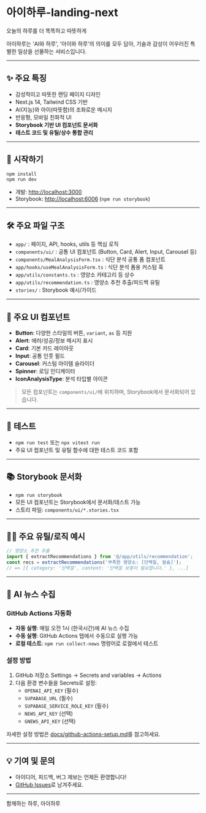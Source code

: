 # 아이하루-landing-next

오늘의 하루를 더 똑똑하고 따뜻하게

아이하루는 'AI와 하루', '아이와 하루'의 의미를 모두 담아, 기술과 감성이 어우러진 특별한 일상을 선물하는 서비스입니다.

---

## ✨ 주요 특징

- 감성적이고 따뜻한 랜딩 페이지 디자인
- Next.js 14, Tailwind CSS 기반
- AI(지능)와 아이(따뜻함)의 조화로운 메시지
- 반응형, 모바일 친화적 UI
- **Storybook 기반 UI 컴포넌트 문서화**
- **테스트 코드 및 유틸/상수 통합 관리**

---

## 🚀 시작하기

```bash
npm install
npm run dev
```

- 개발: [http://localhost:3000](http://localhost:3000)
- Storybook: [http://localhost:6006](http://localhost:6006) (`npm run storybook`)

---

## 🛠️ 주요 파일 구조

- `app/` : 페이지, API, hooks, utils 등 핵심 로직
- `components/ui/` : 공통 UI 컴포넌트 (Button, Card, Alert, Input, Carousel 등)
- `components/MealAnalysisForm.tsx` : 식단 분석 공통 폼 컴포넌트
- `app/hooks/useMealAnalysisForm.ts` : 식단 분석 폼용 커스텀 훅
- `app/utils/constants.ts` : 영양소 카테고리 등 상수
- `app/utils/recommendation.ts` : 영양소 추천 추출/피드백 유틸
- `stories/` : Storybook 예시/가이드

---

## 🧩 주요 UI 컴포넌트

- **Button**: 다양한 스타일의 버튼, `variant`, `as` 등 지원
- **Alert**: 에러/성공/정보 메시지 표시
- **Card**: 기본 카드 레이아웃
- **Input**: 공통 인풋 필드
- **Carousel**: 커스텀 아이템 슬라이더
- **Spinner**: 로딩 인디케이터
- **IconAnalysisType**: 분석 타입별 아이콘

> 모든 컴포넌트는 `components/ui/`에 위치하며, Storybook에서 문서화되어 있습니다.

---

## 🧪 테스트

- `npm run test` 또는 `npx vitest run`  
- 주요 UI 컴포넌트 및 유틸 함수에 대한 테스트 코드 포함

---

## 📚 Storybook 문서화

- `npm run storybook`  
- 모든 UI 컴포넌트는 Storybook에서 문서화/테스트 가능
- 스토리 파일: `components/ui/*.stories.tsx`

---

## 🧑‍💻 주요 유틸/로직 예시

```ts
// 영양소 추천 추출
import { extractRecommendations } from '@/app/utils/recommendation';
const recs = extractRecommendations('부족한 영양소: [단백질, 칼슘]');
// => [{ category: '단백질', content: '단백질 보충이 필요합니다.' }, ...]
```

---

## 📰 AI 뉴스 수집

### GitHub Actions 자동화
- **자동 실행**: 매일 오전 1시 (한국시간)에 AI 뉴스 수집
- **수동 실행**: GitHub Actions 탭에서 수동으로 실행 가능
- **로컬 테스트**: `npm run collect-news` 명령어로 로컬에서 테스트

### 설정 방법
1. GitHub 저장소 Settings → Secrets and variables → Actions
2. 다음 환경 변수들을 Secrets로 설정:
   - `OPENAI_API_KEY` (필수)
   - `SUPABASE_URL` (필수)
   - `SUPABASE_SERVICE_ROLE_KEY` (필수)
   - `NEWS_API_KEY` (선택)
   - `GNEWS_API_KEY` (선택)

자세한 설정 방법은 [docs/github-actions-setup.md](docs/github-actions-setup.md)를 참고하세요.

---

## 💡 기여 및 문의

- 아이디어, 피드백, 버그 제보는 언제든 환영합니다!
- [GitHub Issues](https://github.com/jaloveeye/aiharu-landing-next/issues)로 남겨주세요.

---

함께하는 하루, 아이하루
